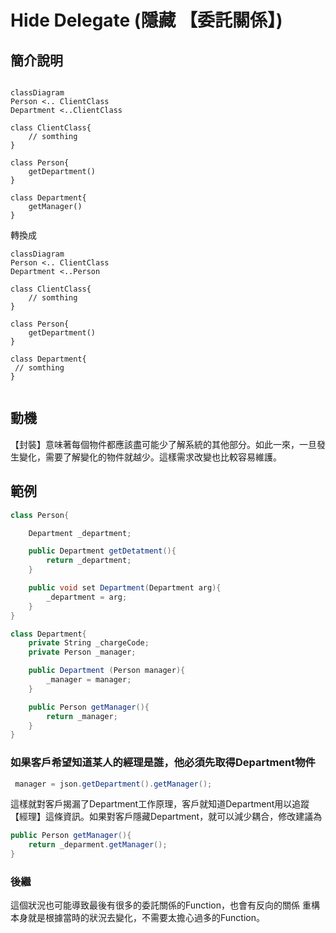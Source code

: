 # Hide Delegate (隱藏 【委託關係】)

## 簡介說明

``` mermaid

classDiagram
Person <.. ClientClass
Department <..ClientClass

class ClientClass{
    // somthing
}

class Person{
    getDepartment()
}

class Department{
    getManager()
}

```

轉換成

``` mermaid
classDiagram
Person <.. ClientClass
Department <..Person

class ClientClass{
    // somthing
}

class Person{
    getDepartment()
}

class Department{
 // somthing
}


```

## 動機

【封裝】意味著每個物件都應該盡可能少了解系統的其他部分。如此一來，一旦發生變化，需要了解變化的物件就越少。這樣需求改變也比較容易維護。


## 範例

``` cs
class Person{

    Department _department;

    public Department getDetatment(){
        return _department;
    }

    public void set Department(Department arg){
        _department = arg;
    }
}

class Department{
    private String _chargeCode;
    private Person _manager;

    public Department (Person manager){
        _manager = manager;
    }

    public Person getManager(){
        return _manager;
    }
}
```

### 如果客戶希望知道某人的經理是誰，他必須先取得Department物件

``` cs
 manager = json.getDepartment().getManager();
```

這樣就對客戶揭漏了Department工作原理，客戶就知道Department用以追蹤【經理】這條資訊。如果對客戶隱藏Department，就可以減少耦合，修改建議為

```cs
public Person getManager(){
    return _deparment.getManager();
}
```

### 後繼

這個狀況也可能導致最後有很多的委託關係的Function，也會有反向的關係
重構本身就是根據當時的狀況去變化，不需要太擔心過多的Function。

